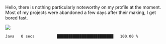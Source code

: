 Hello, there is nothing particularly noteworthy on my profile at the moment.
Most of my projects were abandoned a few days after their making, I get bored fast.

![](http://github-profile-summary-cards.vercel.app/api/cards/profile-details?username=devgksx&theme=github_dark)

<!--START_SECTION:waka-->

```txt
Java   0 secs          █████████████████████████   100.00 %
```

<!--END_SECTION:waka-->
